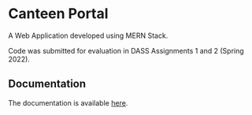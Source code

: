 # Canteen Portal

A Web Application developed using MERN Stack. 

Code was submitted for evaluation in DASS Assignments 1 and 2 (Spring 2022).

## Documentation

The documentation is available [here](2021121010/README.md).
